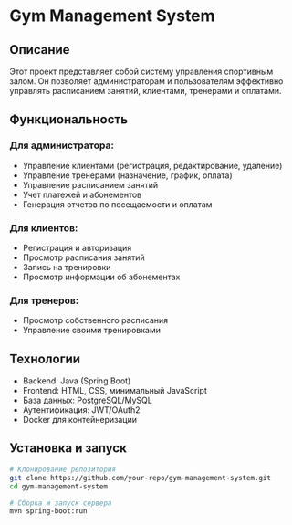 # Gym Management System

## Описание
Этот проект представляет собой систему управления спортивным залом. Он позволяет администраторам и пользователям эффективно управлять расписанием занятий, клиентами, тренерами и оплатами.

## Функциональность
### Для администратора:
- Управление клиентами (регистрация, редактирование, удаление)
- Управление тренерами (назначение, график, оплата)
- Управление расписанием занятий
- Учет платежей и абонементов
- Генерация отчетов по посещаемости и оплатам

### Для клиентов:
- Регистрация и авторизация
- Просмотр расписания занятий
- Запись на тренировки
- Просмотр информации об абонементах

### Для тренеров:
- Просмотр собственного расписания
- Управление своими тренировками

## Технологии
- Backend: Java (Spring Boot)
- Frontend: HTML, CSS, минимальный JavaScript
- База данных: PostgreSQL/MySQL
- Аутентификация: JWT/OAuth2
- Docker для контейнеризации

## Установка и запуск
```sh
# Клонирование репозитория
git clone https://github.com/your-repo/gym-management-system.git
cd gym-management-system

# Сборка и запуск сервера
mvn spring-boot:run
```
